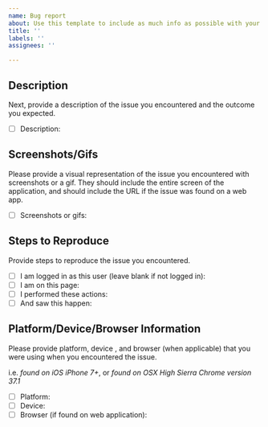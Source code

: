 ```yaml
---
name: Bug report
about: Use this template to include as much info as possible with your bug report
title: ''
labels: ''
assignees: ''

---
```


<!-- The issue title should be something like "As a <user> when I <do this> <this happens>" -->

## Description
Next, provide a description of the issue you encountered and the outcome you expected.
- [ ] Description:

## Screenshots/Gifs
Please provide a visual representation of the issue you encountered with screenshots or a gif. They should include the entire screen of the application, and should include the URL if the issue was found on a web app.
- [ ] Screenshots or gifs:

## Steps to Reproduce
Provide steps to reproduce the issue you encountered.

- [ ] I am logged in as this user (leave blank if not logged in):
- [ ] I am on this page:
- [ ] I performed these actions:
- [ ] And saw this happen:

## Platform/Device/Browser Information
Please provide platform, device , and browser (when applicable) that you were using when you encountered the issue.

i.e. *found on iOS iPhone 7+*, or *found on OSX High Sierra Chrome version 37.1*

- [ ] Platform:
- [ ] Device:
- [ ] Browser (if found on web application):
